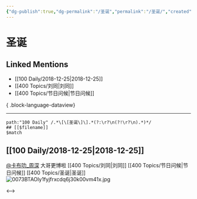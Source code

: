 ```yaml
---
{"dg-publish":true,"dg-permalink":"/圣诞","permalink":"/圣诞/","created":"2022-12-09T13:23:04.000+08:00","updated":"2023-04-10T17:20:52.000+08:00"}
---
```


# 圣诞

## Linked Mentions
- [[100 Daily/2018-12-25\|2018-12-25]]
- [[400 Topics/刘同\|刘同]]
- [[400 Topics/节日问候\|节日问候]]

{ .block-language-dataview}

---

```expander
path:"100 Daily" /.*\[\[圣诞\]\].*(?:\r?\n(?!\r?\n).*)*/
## [[$filename]]
$match
```
## [[100 Daily/2018-12-25\|2018-12-25]]
[@卡布叻_周深](https://weibo.com/n/%E5%8D%A1%E5%B8%83%E5%8F%BB_%E5%91%A8%E6%B7%B1) 大哥更博啦 [[400 Topics/刘同\|刘同]] [[400 Topics/节日问候\|节日问候]] [[400 Topics/圣诞\|圣诞]]  
![0073BTAOly1fyjfrxcdq6j30k00vm41x.jpg](/img/user/Attachments/0073BTAOly1fyjfrxcdq6j30k00vm41x.jpg)

<-->